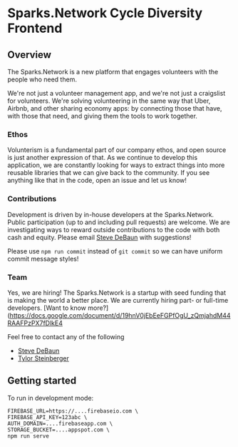 # Sparks.Network Cycle Diversity Frontend

## Overview

The Sparks.Network is a new platform that engages volunteers with the people who need them.

We're not just a volunteer management app, and we're not just a craigslist for volunteers.  We're solving volunteering in the same way that Uber, Airbnb, and other sharing economy apps: by connecting those that have, with those that need, and giving them the tools to work together.

### Ethos

Volunterism is a fundamental part of our company ethos, and open source is just another expression of that.  As we continue to develop this application, we are constantly looking for ways to extract things into more reusable libraries that we can give back to the community.  If you see anything like that in the code, open an issue and let us know!

### Contributions

Development is driven by in-house developers at the Sparks.Network.  Public participation (up to and including pull requests) are welcome.  We are investigating ways to reward outside contributions to the code with both cash and equity.  Please email [Steve DeBaun](mailto://sdebaun@sparks.network) with suggestions!

Please use `npm run commit` instead of `git commit` so we can have uniform commit message styles!

### Team

Yes, we are hiring!  The Sparks.Network is a startup with seed funding that is making the world a better place.  We are currently hiring part- or full-time developers.  [Want to know more?](https://docs.google.com/document/d/19hnV0jEbEeFGPfOgU_zQmjahdM44RAAFPzPX7fDlkE4

Feel free to contact any of the following

  - [Steve DeBaun](mailto://sdebaun@sparks.network)
  - [Tylor Steinberger](mailto://tsteinberger@sparks.network)

## Getting started

To run in development mode:

```
FIREBASE_URL=https://....firebaseio.com \
FIREBASE_API_KEY=123abc \
AUTH_DOMAIN=....firebaseapp.com \
STORAGE_BUCKET=....appspot.com \
npm run serve
```
